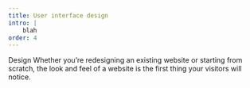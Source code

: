 ```yaml
---
title: User interface design
intro: |
    blah
order: 4
---
```


Design Whether you’re redesigning an existing website or starting from scratch, the look and feel of a website is the first thing your visitors will notice.

